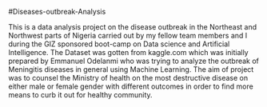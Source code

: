 #Diseases-outbreak-Analysis

This is a data analysis project on the disease outbreak in the Northeast and Northwest parts of Nigeria carried out by my fellow team members and I during the GIZ sponsored  boot-camp on Data science and Artificial Intelligence. The Dataset was gotten from kaggle.com which was initially prepared by Emmanuel Odelanmi who was trying to analyze the outbreak of Meningitis diseases in general using Machine Learning. The aim of project was to counsel the  Ministry of health on the most destructive disease on either male or female gender  with different outcomes in order to find more means to curb it out  for healthy community.
